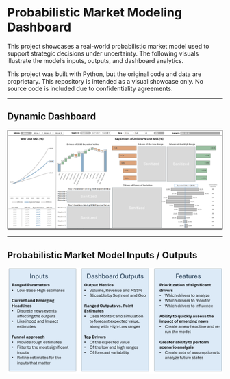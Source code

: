 # Probabilistic Market Modeling Dashboard

This project showcases a real-world probabilistic market model used to support strategic decisions under uncertainty. The following visuals illustrate the model’s inputs, outputs, and dashboard analytics.

This project was built with Python, but the original code and data are proprietary. This repository is intended as a visual showcase only. No source code is included due to confidentiality agreements.

---

## Dynamic Dashboard

![Dynamic Dashboard](dynamic_dashboard.png)

---

## Probabilistic Market Model Inputs / Outputs

![Probabilistic Market Model Overview](overview.png)
